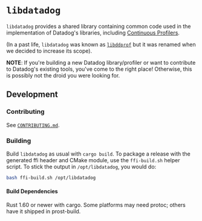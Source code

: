 # `libdatadog`

`libdatadog` provides a shared library containing common code used in the implementation of Datadog's libraries,
including [Continuous Profilers](https://docs.datadoghq.com/tracing/profiler/).

(In a past life, `libdatadog` was known as [`libddprof`](https://github.com/DataDog/libddprof) but it was renamed when
we decided to increase its scope).

**NOTE**: If you're building a new Datadog library/profiler or want to contribute to Datadog's existing tools, you've come to the
right place!
Otherwise, this is possibly not the droid you were looking for.

## Development

### Contributing

See [`CONTRIBUTING.md`](CONTRIBUTING.md).

### Building

Build `libdatadog` as usual with `cargo build`. To package a release with the generated ffi header and CMake module,
use the `ffi-build.sh` helper script. To stick the output in `/opt/libdatadog`, you would do:

```bash
bash ffi-build.sh /opt/libdatadog
```

#### Build Dependencies

Rust 1.60 or newer with cargo. Some platforms may need protoc; others have it shipped in prost-build.
